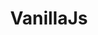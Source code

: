 ---
# Featured tags need to have either the `list` or `grid` layout (PRO only).
layout: list

# The title of the tag's page.
title: VanillaJs

# The name of the tag, used in a post's front matter (e.g. tags: [<slug>]).
slug: vanillajs

# (Optional) Write a short (~150 characters) description of this featured tag.
description: >
    🌻 Vanilla JS 공부 내용 정리 

# (Optional) You can disable grouping posts by date.
# no_groups: true

# Exclude this example category from the sitemap.
# DON'T USE THIS SETTING IN YOUR CATEGORIES!
sitemap: false

permalink: /post/vanillajs/
---